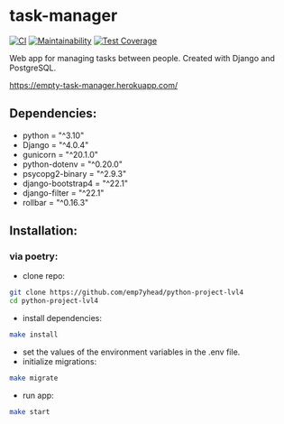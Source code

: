 # task-manager

[![CI](https://github.com/emp7yhead/python-project-lvl4/actions/workflows/main.yml/badge.svg)](https://github.com/emp7yhead/python-project-lvl4/actions/workflows/main.yml)
[![Maintainability](https://api.codeclimate.com/v1/badges/e5b4a102977d30a7c23e/maintainability)](https://codeclimate.com/github/emp7yhead/python-project-lvl4/maintainability)
[![Test Coverage](https://api.codeclimate.com/v1/badges/e5b4a102977d30a7c23e/test_coverage)](https://codeclimate.com/github/emp7yhead/python-project-lvl4/test_coverage)

Web app for managing tasks between people. Created with Django and PostgreSQL.

https://empty-task-manager.herokuapp.com/

## Dependencies:
- python = "^3.10"
- Django = "^4.0.4"
- gunicorn = "^20.1.0"
- python-dotenv = "^0.20.0"
- psycopg2-binary = "^2.9.3"
- django-bootstrap4 = "^22.1"
- django-filter = "^22.1"
- rollbar = "^0.16.3"

## Installation:

### via poetry:
- clone repo:
```bash
git clone https://github.com/emp7yhead/python-project-lvl4
cd python-project-lvl4
```
- install dependencies:
```bash
make install
```
- set the values of the environment variables in the .env file.
- initialize migrations:
```bash
make migrate
```
- run app:
```bash
make start
```

